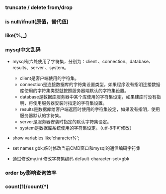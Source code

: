 ### truncate / delete from/drop

### is null/ifnull(原值，替代值)

### like(%,_)

### mysql中文乱码

- mysql有六处使用了字符集，分别为：client 、connection、database、results、server 、system。
  - client是客户端使用的字符集。 
  - connection是连接数据库的字符集设置类型，如果程序没有指明连接数据库使用的字符集类型就按照服务器端默认的字符集设置。       
  - database是数据库服务器中某个库使用的字符集设定，如果建库时没有指明，将使用服务器安装时指定的字符集设置。    
  - results是数据库给客户端返回时使用的字符集设定，如果没有指明，使用服务器默认的字符集。
  - server是服务器安装时指定的默认字符集设定。       
  - system是数据库系统使用的字符集设定。（utf-8不可修改）

- show variables like'character%';

- set names gbk;临时修改当前CMD窗口和mysql的通信编码字符集
- 通过修改my.ini 修改字符集编码 default-character-set=gbk



### order by影响查询效率

### count(1)/count(*)

 






